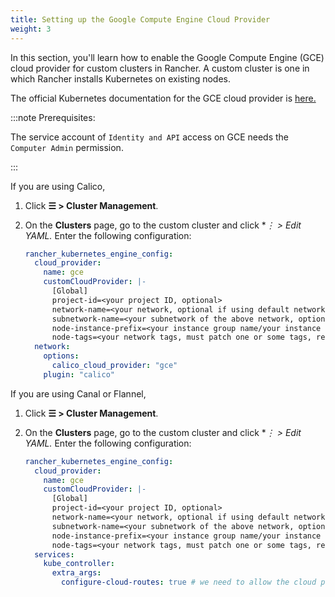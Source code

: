 ```yaml
---
title: Setting up the Google Compute Engine Cloud Provider
weight: 3
---
```


In this section, you'll learn how to enable the Google Compute Engine (GCE) cloud provider for custom clusters in Rancher. A custom cluster is one in which Rancher installs Kubernetes on existing nodes.

The official Kubernetes documentation for the GCE cloud provider is [here.](https://kubernetes.io/docs/concepts/cluster-administration/cloud-providers/#gce)

:::note Prerequisites:

The service account of `Identity and API` access on GCE needs the `Computer Admin` permission.

:::

If you are using Calico,

1. Click **☰ > Cluster Management**.
1. On the **Clusters** page, go to the custom cluster and click **⋮ > Edit YAML.* Enter the following configuration:

    ```yaml
    rancher_kubernetes_engine_config:
      cloud_provider:
        name: gce
        customCloudProvider: |- 
          [Global]
          project-id=<your project ID, optional>
          network-name=<your network, optional if using default network>
          subnetwork-name=<your subnetwork of the above network, optional if using default network>
          node-instance-prefix=<your instance group name/your instance name specific prefix, required>
          node-tags=<your network tags, must patch one or some tags, required>
      network:
        options: 
          calico_cloud_provider: "gce"
        plugin: "calico"
    ```

If you are using Canal or Flannel,

1. Click **☰ > Cluster Management**.
1. On the **Clusters** page, go to the custom cluster and click **⋮ > Edit YAML.* Enter the following configuration:

    ```yaml
    rancher_kubernetes_engine_config:
      cloud_provider: 
        name: gce
        customCloudProvider: |- 
          [Global]
          project-id=<your project ID, optional>
          network-name=<your network, optional if using default network>
          subnetwork-name=<your subnetwork of the above network, optional if using default network>
          node-instance-prefix=<your instance group name/your instance name specific prefix, required>
          node-tags=<your network tags, must patch one or some tags, required>
      services: 
        kube_controller: 
          extra_args:
            configure-cloud-routes: true # we need to allow the cloud provider configure the routes for the hosts
    ```